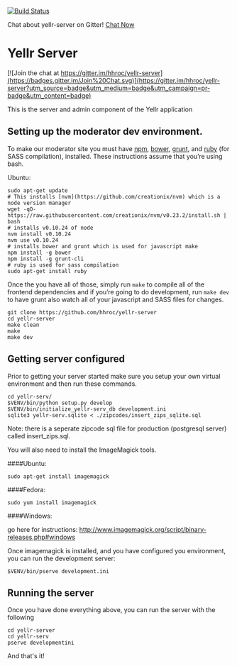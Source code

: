 [![Build Status](https://travis-ci.org/hhroc/yellr-server.svg)](https://travis-ci.org/hhroc/yellr-server)


Chat about yellr-server on Gitter! [Chat Now](https://gitter.im/hhroc/yellr-server)

# Yellr Server

[![Join the chat at https://gitter.im/hhroc/yellr-server](https://badges.gitter.im/Join%20Chat.svg)](https://gitter.im/hhroc/yellr-server?utm_source=badge&utm_medium=badge&utm_campaign=pr-badge&utm_content=badge)

This is the server and admin component of the Yellr application

Setting up the moderator dev environment.
------

To make our moderator site you must have [npm](https://www.npmjs.com/),
[bower](http://bower.io/), [grunt](http://gruntjs.com/), and [ruby](https://www.ruby-lang.org/en/) (for SASS compilation),
installed. These instructions assume that you’re using bash.

Ubuntu:

    sudo apt-get update
    # This installs [nvm](https://github.com/creationix/nvm) which is a node version manager
    wget -qO- https://raw.githubusercontent.com/creationix/nvm/v0.23.2/install.sh | bash
    # installs v0.10.24 of node
    nvm install v0.10.24
    nvm use v0.10.24
    # installs bower and grunt which is used for javascript make
    npm install -g bower
    npm install -g grunt-cli
    # ruby is used for sass compilation
    sudo apt-get install ruby

Once the you have all of those, simply run `make` to compile all of the
frontend dependencies and if you’re going to do development, run `make dev`
to have grunt also watch all of your javascript and SASS files for changes.

    git clone https://github.com/hhroc/yellr-server
    cd yellr-server
    make clean
    make
    make dev

Getting server configured
---------------

Prior to getting your server started make sure you setup your own virtual
environment and then run these commands.

    cd yellr-serv/
    $VENV/bin/python setup.py develop
    $VENV/bin/initialize_yellr-serv_db development.ini
    sqlite3 yellr-serv.sqlite < ./zipcodes/insert_zips_sqlite.sql
    
Note: there is a seperate zipcode sql file for production (postgresql server) called insert_zips.sql.
    
You will also need to install the ImageMagick tools.

####Ubuntu:

    sudo apt-get install imagemagick

####Fedora:

    sudo yum install imagemagick

####Windows:

go here for instructions: http://www.imagemagick.org/script/binary-releases.php#windows


Once imagemagick is installed, and you have configured you environment, you can run the development server:

    $VENV/bin/pserve development.ini


Running the server
---------------

Once you have done everything above, you can run the server with the following

    cd yellr-server
    cd yellr-serv
    pserve developmentini
    
And that's it!
